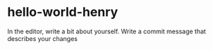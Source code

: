 # hello-world-henry

In the editor, write a bit about yourself.
Write a commit message that describes your changes  
